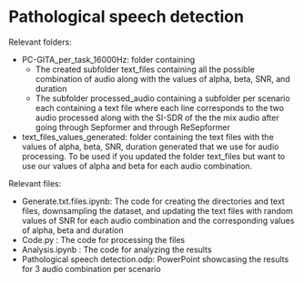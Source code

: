# Pathological speech detection

Relevant folders:
- PC-GITA_per_task_16000Hz: folder containing
  - The created subfolder text_files containing all the possible combination of audio along with the values of alpha, beta, SNR, and duration
  - The subfolder processed_audio containing a subfolder per scenario each containing a text file where each line corresponds to the two audio processed along with the SI-SDR of the the mix audio after going through Sepformer and through ReSepformer
- text_files_values_generated: folder containing the text files with the values of alpha, beta, SNR, duration generated that we use for audio processing. To be used if you updated the folder text_files but want to use our values of alpha and beta for each audio combination.

Relevant files:
- Generate.txt.files.ipynb: The code for creating the directories and text files, downsampling the dataset, and updating the text files with random values of SNR for each audio combination and the corresponding values of alpha, beta and duration
- Code.py : The code for processing the files
- Analysis.ipynb : The code for analyzing the results
- Pathological speech detection.odp: PowerPoint showcasing the results for 3 audio combination per scenario
